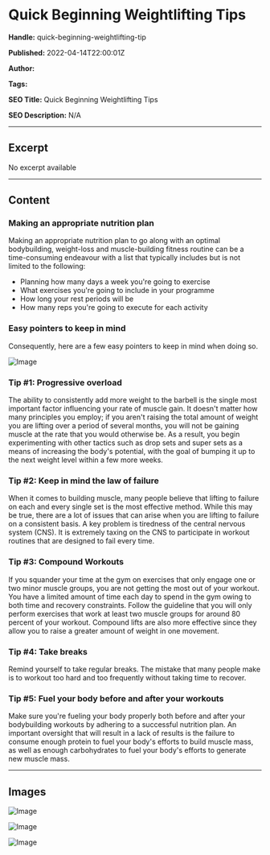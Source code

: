 # Quick Beginning Weightlifting Tips

**Handle:** quick-beginning-weightlifting-tip

**Published:** 2022-04-14T22:00:01Z

**Author:**  

**Tags:** 

**SEO Title:** Quick Beginning Weightlifting Tips

**SEO Description:** N/A

---

## Excerpt

No excerpt available

---

## Content

### Making an appropriate nutrition plan

Making an appropriate nutrition plan to go along with an optimal bodybuilding, weight-loss and muscle-building fitness routine can be a time-consuming endeavour with a list that typically includes but is not limited to the following:

- Planning how many days a week you're going to exercise
- What exercises you're going to include in your programme
- How long your rest periods will be
- How many reps you're going to execute for each activity

### Easy pointers to keep in mind

Consequently, here are a few easy pointers to keep in mind when doing so.

![Image](https://i.shgcdn.com/e3052d69-da8b-47f0-8d0e-4d2eb9d91fa9/-/format/auto/-/preview/3000x3000/-/quality/lighter/)

### Tip #1: Progressive overload

The ability to consistently add more weight to the barbell is the single most important factor influencing your rate of muscle gain. It doesn't matter how many principles you employ; if you aren't raising the total amount of weight you are lifting over a period of several months, you will not be gaining muscle at the rate that you would otherwise be. As a result, you begin experimenting with other tactics such as drop sets and super sets as a means of increasing the body's potential, with the goal of bumping it up to the next weight level within a few more weeks.

### Tip #2: Keep in mind the law of failure

When it comes to building muscle, many people believe that lifting to failure on each and every single set is the most effective method. While this may be true, there are a lot of issues that can arise when you are lifting to failure on a consistent basis. A key problem is tiredness of the central nervous system (CNS). It is extremely taxing on the CNS to participate in workout routines that are designed to fail every time.

### Tip #3: Compound Workouts

If you squander your time at the gym on exercises that only engage one or two minor muscle groups, you are not getting the most out of your workout. You have a limited amount of time each day to spend in the gym owing to both time and recovery constraints. Follow the guideline that you will only perform exercises that work at least two muscle groups for around 80 percent of your workout. Compound lifts are also more effective since they allow you to raise a greater amount of weight in one movement.

### Tip #4: Take breaks

Remind yourself to take regular breaks. The mistake that many people make is to workout too hard and too frequently without taking time to recover.

### Tip #5: Fuel your body before and after your workouts

Make sure you're fueling your body properly both before and after your bodybuilding workouts by adhering to a successful nutrition plan. An important oversight that will result in a lack of results is the failure to consume enough protein to fuel your body's efforts to build muscle mass, as well as enough carbohydrates to fuel your body's efforts to generate new muscle mass.

---

## Images

![Image](undefined)

![Image](undefined)

![Image](undefined)

